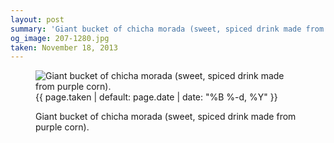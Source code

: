 ```yaml
---
layout: post
summary: 'Giant bucket of chicha morada (sweet, spiced drink made from purple corn).'
og_image: 207-1280.jpg
taken: November 18, 2013
---
```


<figure class="post" data-src="{{ site.assets_url }}/{{ page.og_image }}">
<img alt="Giant bucket of chicha morada (sweet, spiced drink made from purple corn)." sizes="(min-width: 700px) 50vw, calc(100vw - 2rem)" src="{{ site.assets_url }}/207-640.jpg" srcset="{{ site.assets_url }}/207-1280.jpg 1280w, {{ site.assets_url }}/207-960.jpg 960w, {{ site.assets_url }}/207-640.jpg 640w, {{ site.assets_url }}/207-320.jpg 320w"/>
<figcaption>
<time>{{ page.taken | default: page.date | date: "%B %-d, %Y" }}</time>
<p>Giant bucket of chicha morada (sweet, spiced drink made from purple corn).</p>
</figcaption>
</figure>
